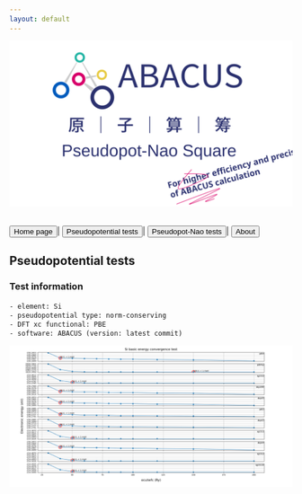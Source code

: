 ```yaml
---
layout: default
---
```


<link rel="stylesheet" type="text/css" href="../components/styles.css">



<p align="center">
    <img src="../../apns.svg">
</p>  

<br>
<button class="top_header_button" onclick="location.href='../../index.html'">
Home page</button>|
<button class="top_header_button" onclick="location.href='pseudopotential.html'">
Pseudopotential tests</button>|
<button class="top_header_button" onclick="location.href='../pseudopot-nao_tests/pseudopot-nao.html'">
Pseudopot-Nao tests</button>|
<button class="top_header_button">
About</button>
<br>

## Pseudopotential tests
### Test information
    - element: Si
    - pseudopotential type: norm-conserving
    - DFT xc functional: PBE
    - software: ABACUS (version: latest commit)
    
<p align="center">
    <img src="../../apns_results/pseudopot/Si.png">
</p>  